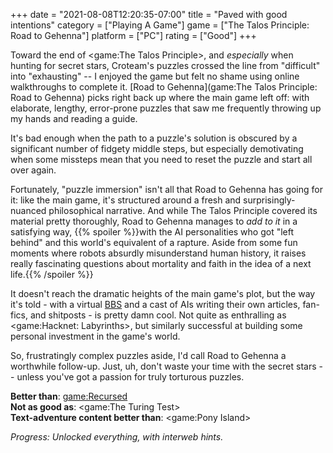 +++
date = "2021-08-08T12:20:35-07:00"
title = "Paved with good intentions"
category = ["Playing A Game"]
game = ["The Talos Principle: Road to Gehenna"]
platform = ["PC"]
rating = ["Good"]
+++

Toward the end of <game:The Talos Principle>, and <i>especially</i> when hunting for secret stars, Croteam's puzzles crossed the line from "difficult" into "exhausting" -- I enjoyed the game but felt no shame using online walkthroughs to complete it.  [Road to Gehenna](game:The Talos Principle: Road to Gehenna) picks right back up where the main game left off: with elaborate, lengthy, error-prone puzzles that saw me frequently throwing up my hands and reading a guide.

It's bad enough when the path to a puzzle's solution is obscured by a significant number of fidgety middle steps, but especially demotivating when some missteps mean that you need to reset the puzzle and start all over again.

Fortunately, "puzzle immersion" isn't all that Road to Gehenna has going for it: like the main game, it's structured around a fresh and surprisingly-nuanced philosophical narrative.  And while The Talos Principle covered its material pretty thoroughly, Road to Gehenna manages to <i>add to it</i> in a satisfying way, {{% spoiler %}}with the AI personalities who got "left behind" and this world's equivalent of a rapture.  Aside from some fun moments where robots absurdly misunderstand human history, it raises really fascinating questions about mortality and faith in the idea of a next life.{{% /spoiler %}}

It doesn't reach the dramatic heights of the main game's plot, but the way it's told - with a virtual <a href="https://en.wikipedia.org/wiki/Bulletin_board_system">BBS</a> and a cast of AIs writing their own articles, fan-fics, and shitposts - is pretty damn cool.  Not quite as enthralling as <game:Hacknet: Labyrinths>, but similarly successful at building some personal investment in the game's world.

So, frustratingly complex puzzles aside, I'd call Road to Gehenna a worthwhile follow-up.  Just, uh, don't waste your time with the secret stars -- unless you've got a passion for truly torturous puzzles.

<b>Better than</b>: <game:Recursed>  
<b>Not as good as</b>: <game:The Turing Test>  
<b>Text-adventure content better than</b>: <game:Pony Island>

<i>Progress: Unlocked everything, with interweb hints.</i>
